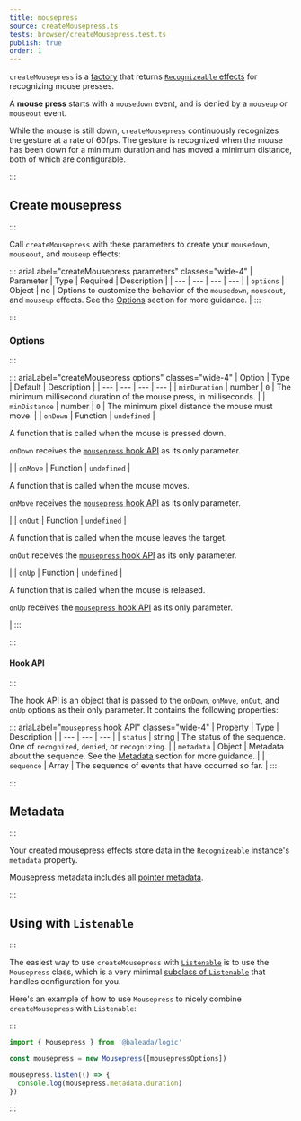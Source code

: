 ```yaml
---
title: mousepress
source: createMousepress.ts
tests: browser/createMousepress.test.ts
publish: true
order: 1
---
```


`createMousepress` is a [factory](/docs/logic/factories-overview) that returns [`Recognizeable` effects](/docs/logic/classes/recognizeable#effect-workflow) for recognizing mouse presses.

A **mouse press** starts with a `mousedown` event, and is denied by a `mouseup` or `mouseout` event.

While the mouse is still down, `createMousepress` continuously recognizes the gesture at a rate of 60fps. The gesture is recognized when the mouse has been down for a minimum duration and has moved a minimum distance, both of which are configurable.


:::
## Create mousepress
:::

Call `createMousepress` with these parameters to create your `mousedown`, `mouseout`, and `mouseup` effects:

::: ariaLabel="createMousepress parameters" classes="wide-4"
| Parameter | Type | Required | Description |
| --- | --- | --- | --- |
| `options` | Object | no | Options to customize the behavior of the `mousedown`, `mouseout`, and `mouseup` effects. See the [Options](#options) section for more guidance. |
:::


:::
### Options
:::

::: ariaLabel="createMousepress options" classes="wide-4"
| Option | Type | Default | Description |
| --- | --- | --- | --- |
| `minDuration` | number | `0` | The minimum millisecond duration of the mouse press, in milliseconds. |
| `minDistance` | number | `0` | The minimum pixel distance the mouse must move. |
| `onDown` | Function | `undefined` | <p>A function that is called when the mouse is pressed down.</p><p>`onDown` receives the [`mousepress` hook API](#hook-api) as its only parameter.</p> |
| `onMove` | Function | `undefined` | <p>A function that is called when the mouse moves.</p><p>`onMove` receives the [`mousepress` hook API](#hook-api) as its only parameter.</p> |
| `onOut` | Function | `undefined` | <p>A function that is called when the mouse leaves the target.</p><p>`onOut` receives the [`mousepress` hook API](#hook-api) as its only parameter.</p> |
| `onUp` | Function | `undefined` | <p>A function that is called when the mouse is released.</p><p>`onUp` receives the [`mousepress` hook API](#hook-api) as its only parameter.</p> |
:::


:::
#### Hook API
:::

The hook API is an object that is passed to the `onDown`, `onMove`, `onOut`, and `onUp` options as their only parameter. It contains the following properties:

::: ariaLabel="`mousepress` hook API" classes="wide-4"
| Property | Type | Description |
| --- | --- | --- |
| `status` | string | The status of the sequence. One of `recognized`, `denied`, or `recognizing`. |
| `metadata` | Object | Metadata about the sequence. See the [Metadata](#metadata) section for more guidance. |
| `sequence` | Array | The sequence of events that have occurred so far. |
:::


:::
## Metadata
:::

Your created mousepress effects store data in the `Recognizeable` instance's `metadata` property.

Mousepress metadata includes all [pointer metadata](/docs/logic/factories/recognizeable-effects-overview#pointer-metadata).


:::
## Using with `Listenable`
:::

The easiest way to use `createMousepress` with [`Listenable`](/docs/logic/classes/listenable) is to use the `Mousepress` class, which is a very minimal [subclass of `Listenable`](/docs/logic/factories/recognizeable-overview#listenable-subclasses) that handles configuration for you.

Here's an example of how to use `Mousepress` to nicely combine `createMousepress` with `Listenable`:

:::
```ts
import { Mousepress } from '@baleada/logic'

const mousepress = new Mousepress([mousepressOptions])

mousepress.listen(() => {
  console.log(mousepress.metadata.duration)
})
```
:::

